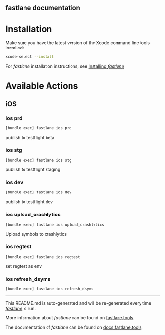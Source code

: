 fastlane documentation
----

# Installation

Make sure you have the latest version of the Xcode command line tools installed:

```sh
xcode-select --install
```

For _fastlane_ installation instructions, see [Installing _fastlane_](https://docs.fastlane.tools/#installing-fastlane)

# Available Actions

## iOS

### ios prd

```sh
[bundle exec] fastlane ios prd
```

publish to testflight beta

### ios stg

```sh
[bundle exec] fastlane ios stg
```

publish to testflight staging

### ios dev

```sh
[bundle exec] fastlane ios dev
```

publish to testflight dev

### ios upload_crashlytics

```sh
[bundle exec] fastlane ios upload_crashlytics
```

Upload symbols to crashlytics

### ios regtest

```sh
[bundle exec] fastlane ios regtest
```

set regtest as env

### ios refresh_dsyms

```sh
[bundle exec] fastlane ios refresh_dsyms
```



----

This README.md is auto-generated and will be re-generated every time [_fastlane_](https://fastlane.tools) is run.

More information about _fastlane_ can be found on [fastlane.tools](https://fastlane.tools).

The documentation of _fastlane_ can be found on [docs.fastlane.tools](https://docs.fastlane.tools).
